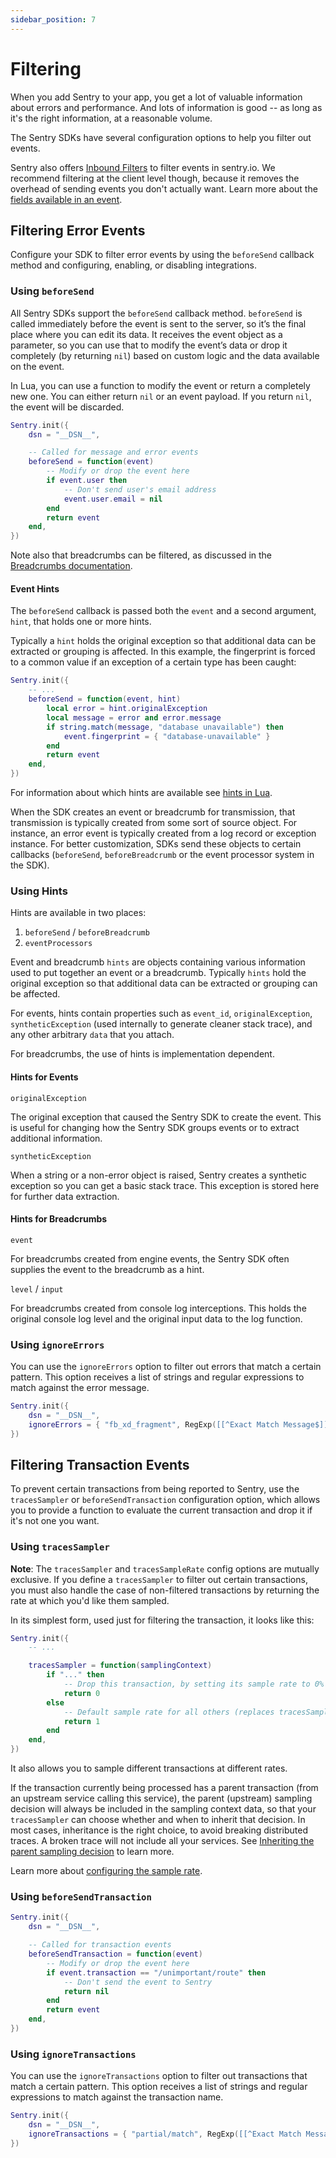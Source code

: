 ```yaml
---
sidebar_position: 7
---
```


# Filtering

When you add Sentry to your app, you get a lot of valuable information about errors and performance. And lots of
information is good -- as long as it's the right information, at a reasonable volume.

The Sentry SDKs have several configuration options to help you filter out events.

Sentry also offers [Inbound Filters](https://docs.sentry.io/product/data-management-settings/filtering/) to filter
events in sentry.io. We recommend filtering at the client level though, because it removes the overhead of sending
events you don't actually want. Learn more about the
[fields available in an event](https://develop.sentry.dev/sdk/event-payloads/).

## Filtering Error Events

Configure your SDK to filter error events by using the `beforeSend` callback method and configuring, enabling, or
disabling integrations.

### Using `beforeSend`

All Sentry SDKs support the `beforeSend` callback method. `beforeSend` is called immediately before the event is sent to
the server, so it’s the final place where you can edit its data. It receives the event object as a parameter, so you can
use that to modify the event’s data or drop it completely (by returning `nil`) based on custom logic and the data
available on the event.

In Lua, you can use a function to modify the event or return a completely new one. You can either return `nil` or an
event payload. If you return `nil`, the event will be discarded.

```lua
Sentry.init({
    dsn = "__DSN__",

    -- Called for message and error events
    beforeSend = function(event)
        -- Modify or drop the event here
        if event.user then
            -- Don't send user's email address
            event.user.email = nil
        end
        return event
    end,
})
```

Note also that breadcrumbs can be filtered, as discussed in the
[Breadcrumbs documentation](https://docs.sentry.io/product/error-monitoring/breadcrumbs/).

#### Event Hints

The `beforeSend` callback is passed both the `event` and a second argument, `hint`, that holds one or more hints.

Typically a `hint` holds the original exception so that additional data can be extracted or grouping is affected. In
this example, the fingerprint is forced to a common value if an exception of a certain type has been caught:

```lua
Sentry.init({
    -- ...
    beforeSend = function(event, hint)
        local error = hint.originalException
        local message = error and error.message
        if string.match(message, "database unavailable") then
            event.fingerprint = { "database-unavailable" }
        end
        return event
    end,
})
```

For information about which hints are available see [hints in Lua](/docs/configuration/filtering#using-hints).

When the SDK creates an event or breadcrumb for transmission, that transmission is typically created from some sort of
source object. For instance, an error event is typically created from a log record or exception instance. For better
customization, SDKs send these objects to certain callbacks (`beforeSend`, `beforeBreadcrumb` or the event processor
system in the SDK).

### Using Hints

Hints are available in two places:

1. `beforeSend` / `beforeBreadcrumb`
2. `eventProcessors`

Event and breadcrumb `hints` are objects containing various information used to put together an event or a breadcrumb.
Typically `hints` hold the original exception so that additional data can be extracted or grouping can be affected.

For events, hints contain properties such as `event_id`, `originalException`, `syntheticException` (used internally to
generate cleaner stack trace), and any other arbitrary `data` that you attach.

For breadcrumbs, the use of hints is implementation dependent.

#### Hints for Events

`originalException`

The original exception that caused the Sentry SDK to create the event. This is useful for changing how the Sentry SDK
groups events or to extract additional information.

`syntheticException`

When a string or a non-error object is raised, Sentry creates a synthetic exception so you can get a basic stack trace.
This exception is stored here for further data extraction.

#### Hints for Breadcrumbs

`event`

For breadcrumbs created from engine events, the Sentry SDK often supplies the event to the breadcrumb as a hint.

`level` / `input`

For breadcrumbs created from console log interceptions. This holds the original console log level and the original input
data to the log function.

### Using `ignoreErrors`

You can use the `ignoreErrors` option to filter out errors that match a certain pattern. This option receives a list of
strings and regular expressions to match against the error message.

```lua
Sentry.init({
    dsn = "__DSN__",
    ignoreErrors = { "fb_xd_fragment", RegExp([[^Exact Match Message$]]) },
})
```

## Filtering Transaction Events

To prevent certain transactions from being reported to Sentry, use the `tracesSampler` or `beforeSendTransaction`
configuration option, which allows you to provide a function to evaluate the current transaction and drop it if it's not
one you want.

### Using `tracesSampler`

**Note**: The `tracesSampler` and `tracesSampleRate` config options are mutually exclusive. If you define a
`tracesSampler` to filter out certain transactions, you must also handle the case of non-filtered transactions by
returning the rate at which you'd like them sampled.

In its simplest form, used just for filtering the transaction, it looks like this:

```lua
Sentry.init({
    -- ...

    tracesSampler = function(samplingContext)
        if "..." then
            -- Drop this transaction, by setting its sample rate to 0%
            return 0
        else
            -- Default sample rate for all others (replaces tracesSampleRate)
            return 1
        end
    end,
})
```

It also allows you to sample different transactions at different rates.

If the transaction currently being processed has a parent transaction (from an upstream service calling this service),
the parent (upstream) sampling decision will always be included in the sampling context data, so that your
`tracesSampler` can choose whether and when to inherit that decision. In most cases, inheritance is the right choice, to
avoid breaking distributed traces. A broken trace will not include all your services. See
[Inheriting the parent sampling decision](/docs/configuration/sampling#inheritance) to learn more.

Learn more about [configuring the sample rate](/docs/configuration/sampling).

### Using `beforeSendTransaction`

```lua
Sentry.init({
    dsn = "__DSN__",

    -- Called for transaction events
    beforeSendTransaction = function(event)
        -- Modify or drop the event here
        if event.transaction == "/unimportant/route" then
            -- Don't send the event to Sentry
            return nil
        end
        return event
    end,
})
```

### Using `ignoreTransactions`

You can use the `ignoreTransactions` option to filter out transactions that match a certain pattern. This option
receives a list of strings and regular expressions to match against the transaction name.

```lua
Sentry.init({
    dsn = "__DSN__",
    ignoreTransactions = { "partial/match", RegExp([[^Exact Match Message$]]) },
})
```
